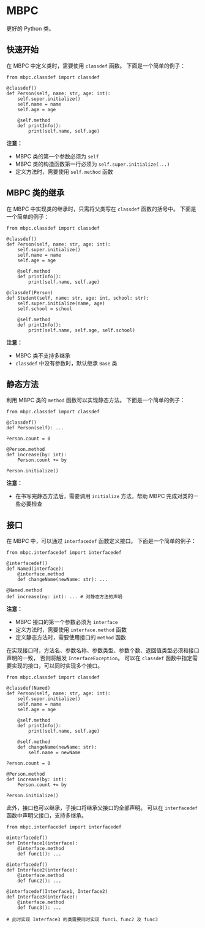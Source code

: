 # MBPC
更好的 Python 类。

## 快速开始
在 MBPC 中定义类时，需要使用 `classdef` 函数。
下面是一个简单的例子：
```
from mbpc.classdef import classdef

@classdef()
def Person(self, name: str, age: int):
    self.super.initialize()
    self.name = name
    self.age = age

    @self.method
    def printInfo():
        print(self.name, self.age)
```
**注意：**
- MBPC 类的第一个参数必须为 `self`
- MBPC 类的构造函数第一行必须为 `self.super.initialize(...)`
- 定义方法时，需要使用 `self.method` 函数

## MBPC 类的继承
在 MBPC 中实现类的继承时，只需将父类写在 `classdef` 函数的括号中。
下面是一个简单的例子：

```
from mbpc.classdef import classdef

@classdef()
def Person(self, name: str, age: int):
    self.super.initialize()
    self.name = name
    self.age = age

    @self.method
    def printInfo():
        print(self.name, self.age)

@classdef(Person)
def Student(self, name: str, age: int, school: str):
    self.super.initialize(name, age)
    self.school = school

    @self.method
    def printInfo():
        print(self.name, self.age, self.school)
```
**注意：**
- MBPC 类不支持多继承
- `classdef` 中没有参数时，默认继承 `Base` 类 

## 静态方法
利用 MBPC 类的 `method` 函数可以实现静态方法。
下面是一个简单的例子：

```
from mbpc.classdef import classdef

@classdef()
def Person(self): ...

Person.count = 0

@Person.method
def increase(by: int):
    Person.count += by

Person.initialize()
```
**注意：**
- 在书写完静态方法后，需要调用 `initialize` 方法，帮助 MBPC 完成对类的一些必要检查

## 接口
在 MBPC 中，可以通过 `interfacedef` 函数定义接口。
下面是一个简单的例子：
```
from mbpc.interfacedef import interfacedef

@interfacedef()
def Named(interface):
    @interface.method
    def changeName(newName: str): ...

@Named.method
def increase(ny: int): ... # 对静态方法的声明
```
**注意：**
- MBPC 接口的第一个参数必须为 `interface`
- 定义方法时，需要使用 `interface.method` 函数
- 定义静态方法时，需要使用接口的 `method` 函数

在实现接口时，方法名、参数名称、参数类型、参数个数、返回值类型必须和接口声明的一致，
否则将触发 `InterfaceException`。
可以在 `classdef` 函数中指定需要实现的接口，可以同时实现多个接口。
```
from mbpc.classdef import classdef

@classdef(Named)
def Person(self, name: str, age: int):
    self.super.initialize()
    self.name = name
    self.age = age

    @self.method
    def printInfo():
        print(self.name, self.age)

    @self.method
    def changeName(newName: str):
        self.name = newName

Person.count = 0

@Person.method
def increase(by: int):
    Person.count += by

Person.initialize()
```
此外，接口也可以继承，子接口将继承父接口的全部声明。
可以在 `interfacedef` 函数中声明父接口，支持多继承。
```
from mbpc.interfacedef import interfacedef

@interfacedef()
def Interface1(interface):
    @interface.method
    def func1(): ...

@interfacedef()
def Interface2(interface):
    @interface.method
    def func2(): ...

@interfacedef(Interface1, Interface2)
def Interface3(interface):
    @interface.method
    def func3(): ... 
    
# 此时实现 Interface3 的类需要同时实现 func1、func2 及 func3
```
